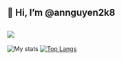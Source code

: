 ## 👋 Hi, I’m @annguyen2k8

![](https://komarev.com/ghpvc/?username=annguyen2k8&color=lightgrey)
---
![My stats](https://github-readme-stats.vercel.app/api/?username=annguyen2k8&show_icons=true&hide_border=true&theme=algolia&count_private=true)
[![Top Langs](https://github-readme-stats.vercel.app/api/top-langs/?username=annguyen2k8&layout=compact&show_icons=true&hide_border=true&theme=transparent&count_private=true)](https://github.com/annguyen2k8)

<!---
annguyen2k8/annguyen2k8 is a ✨ special ✨ repository because its `README.md` (this file) appears on your GitHub profile.
You can click the Preview link to take a look at your changes.
--->

